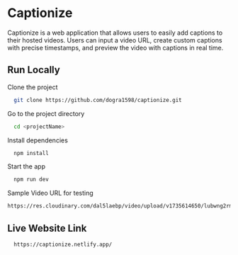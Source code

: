 
# Captionize

Captionize is a web application that allows users to easily add captions to their hosted videos. Users can input a video URL, create custom captions with precise timestamps, and preview the video with captions in real time. 


## Run Locally

Clone the project

```bash
  git clone https://github.com/dogra1598/captionize.git
```

Go to the project directory

```bash
  cd <projectName>
```

Install dependencies

```bash
  npm install
```

Start the app

```bash
  npm run dev
```

Sample Video URL for testing

```bash
https://res.cloudinary.com/dal5laebp/video/upload/v1735614650/lubwng2rmodymjpyvsow.mp4
```


## Live Website Link

```bash
  https://captionize.netlify.app/
```